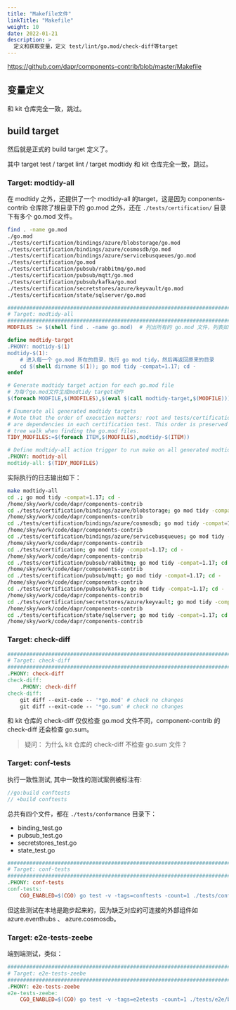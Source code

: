 ```yaml
---
title: "Makefile文件"
linkTitle: "Makefile"
weight: 10
date: 2022-01-21
description: >
  定义和获取变量，定义 test/lint/go.mod/check-diff等target
---
```


https://github.com/dapr/components-contrib/blob/master/Makefile

## 变量定义

和 kit 仓库完全一致，跳过。

## build target

然后就是正式的 build target 定义了。

其中 target test / target lint / target modtidy 和 kit 仓库完全一致，跳过。

### Target: modtidy-all  

在 modtidy 之外，还提供了一个 modtidy-all 的target，这是因为 conponents-contrib 仓库除了根目录下的 go.mod 之外，还在 `./tests/certification/` 目录下有多个 go.mod 文件。

```bash
find . -name go.mod
./go.mod
./tests/certification/bindings/azure/blobstorage/go.mod
./tests/certification/bindings/azure/cosmosdb/go.mod
./tests/certification/bindings/azure/servicebusqueues/go.mod
./tests/certification/go.mod
./tests/certification/pubsub/rabbitmq/go.mod
./tests/certification/pubsub/mqtt/go.mod
./tests/certification/pubsub/kafka/go.mod
./tests/certification/secretstores/azure/keyvault/go.mod
./tests/certification/state/sqlserver/go.mod
```

```makefile
################################################################################
# Target: modtidy-all                                                          #
################################################################################
MODFILES := $(shell find . -name go.mod)  # 列出所有的 go.mod 文件，列表如上面所示

define modtidy-target
.PHONY: modtidy-$(1)
modtidy-$(1):
	# 进入每一个 go.mod 所在的目录，执行 go mod tidy，然后再返回原来的目录
	cd $(shell dirname $(1)); go mod tidy -compat=1.17; cd -
endef

# Generate modtidy target action for each go.mod file
# 为每个go.mod文件生成modtidy target动作
$(foreach MODFILE,$(MODFILES),$(eval $(call modtidy-target,$(MODFILE))))

# Enumerate all generated modtidy targets
# Note that the order of execution matters: root and tests/certification go.mod
# are dependencies in each certification test. This order is preserved by the
# tree walk when finding the go.mod files.
TIDY_MODFILES:=$(foreach ITEM,$(MODFILES),modtidy-$(ITEM))

# Define modtidy-all action trigger to run make on all generated modtidy targets
.PHONY: modtidy-all
modtidy-all: $(TIDY_MODFILES)
```

实际执行的日志输出如下：

```bash
make modtidy-all
cd .; go mod tidy -compat=1.17; cd -
/home/sky/work/code/dapr/components-contrib
cd ./tests/certification/bindings/azure/blobstorage; go mod tidy -compat=1.17; cd -
/home/sky/work/code/dapr/components-contrib
cd ./tests/certification/bindings/azure/cosmosdb; go mod tidy -compat=1.17; cd -
/home/sky/work/code/dapr/components-contrib
cd ./tests/certification/bindings/azure/servicebusqueues; go mod tidy -compat=1.17; cd -
/home/sky/work/code/dapr/components-contrib
cd ./tests/certification; go mod tidy -compat=1.17; cd -
/home/sky/work/code/dapr/components-contrib
cd ./tests/certification/pubsub/rabbitmq; go mod tidy -compat=1.17; cd -
/home/sky/work/code/dapr/components-contrib
cd ./tests/certification/pubsub/mqtt; go mod tidy -compat=1.17; cd -
/home/sky/work/code/dapr/components-contrib
cd ./tests/certification/pubsub/kafka; go mod tidy -compat=1.17; cd -
/home/sky/work/code/dapr/components-contrib
cd ./tests/certification/secretstores/azure/keyvault; go mod tidy -compat=1.17; cd -
/home/sky/work/code/dapr/components-contrib
cd ./tests/certification/state/sqlserver; go mod tidy -compat=1.17; cd -
/home/sky/work/code/dapr/components-contrib
```

### Target: check-diff 

```makefile
################################################################################
# Target: check-diff                                                           #
################################################################################
.PHONY: check-diff
check-diff:
	.PHONY: check-diff
check-diff:
	git diff --exit-code -- '*go.mod' # check no changes
	git diff --exit-code -- '*go.sum' # check no changes
```

和 kit 仓库的 check-diff 仅仅检查 go.mod 文件不同，component-contrib 的 check-diff 还会检查 go.sum。

> 疑问： 为什么 kit 仓库的 check-diff 不检查 go.sum 文件？


### Target: conf-tests 

执行一致性测试, 其中一致性的测试案例被标注有:

```go
//go:build conftests
// +build conftests
```

总共有四个文件，都在 `./tests/conformance` 目录下：

- binding_test.go
- pubsub_test.go
- secretstores_test.go
- state_test.go

```makefile
################################################################################
# Target: conf-tests                                                           #
################################################################################
.PHONY: conf-tests
conf-tests:
	CGO_ENABLED=$(CGO) go test -v -tags=conftests -count=1 ./tests/conformance
```

但这些测试在本地是跑步起来的，因为缺乏对应的可连接的外部组件如 azure.eventhubs 、 azure.cosmosdb。

### Target: e2e-tests-zeebe 

端到端测试，类似：

```makefile
################################################################################
# Target: e2e-tests-zeebe                                                      #
################################################################################
.PHONY: e2e-tests-zeebe
e2e-tests-zeebe:
	CGO_ENABLED=$(CGO) go test -v -tags=e2etests -count=1 ./tests/e2e/bindings/zeebe/...
```





